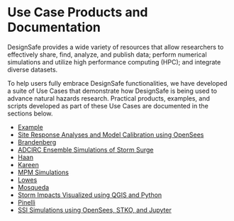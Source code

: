 # Use Case Products and Documentation

DesignSafe provides a wide variety of resources that allow researchers to effectively share, find, analyze, and publish data; perform numerical simulations and utilize high performance computing (HPC); and integrate diverse datasets.  

To help users fully embrace DesignSafe functionalities, we have developed a suite of Use Cases that demonstrate how DesignSafe is being used to advance natural hazards research.  Practical products, examples, and scripts developed as part of these Use Cases are documented in the sections below.  

* [Example](example/usecase.md)
* [Site Response Analyses and Model Calibration using OpenSees](arduino/usecase.md)
* [Brandenberg](brandenberg/usecase.md)
* [ADCIRC Ensemble Simulations of Storm Surge](dawson/usecase.md)
* [Haan](haan/usecase.md)
* [Kareen](kareen/usecase.md)
* [MPM Simulations](kumar/usecase.md)
* [Lowes](lowes/usecase.md)
* [Mosqueda](mosqueda/usecase.md)
* [Storm Impacts Visualized using QGIS and Python](padgett/usecase.md)
* [Pinelli](pinelli/usecase.md)
* [SSI Simulations using OpenSees, STKO, and Jupyter](rathje/usecase.md)
